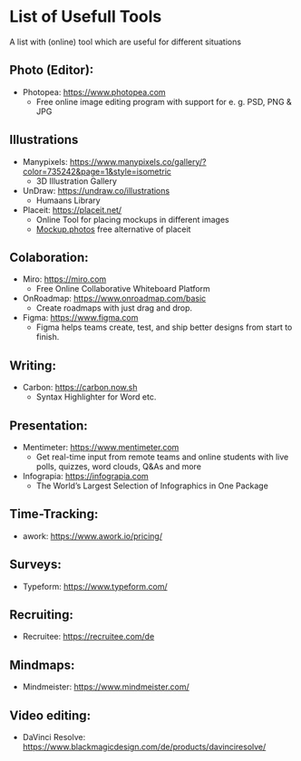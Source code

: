 # List of Usefull Tools
A list with (online) tool which are useful for different situations

## Photo (Editor):
- Photopea: https://www.photopea.com
  - Free online image editing program with support for e. g. PSD, PNG & JPG 
  
## Illustrations
- Manypixels: https://www.manypixels.co/gallery/?color=735242&page=1&style=isometric
  - 3D Illustration Gallery
- UnDraw: https://undraw.co/illustrations
  - Humaans Library
- Placeit: https://placeit.net/
  - Online Tool for placing mockups in different images
  - [Mockup.photos](https://mockup.photos/) free alternative of placeit

## Colaboration:
- Miro: https://miro.com
  - Free Online Collaborative Whiteboard Platform
- OnRoadmap: https://www.onroadmap.com/basic
  - Create roadmaps with just drag and drop.
- Figma: https://www.figma.com
  - Figma helps teams create, test, and ship better designs from start to finish. 
  
## Writing:
- Carbon: https://carbon.now.sh
  - Syntax Highlighter for Word etc.

## Presentation: 
- Mentimeter: https://www.mentimeter.com
  - Get real-time input from remote teams and online students with live polls, quizzes, word clouds, Q&As and more
- Infograpia: https://infograpia.com
  - The World’s Largest Selection of Infographics in One Package

## Time-Tracking:
- awork: https://www.awork.io/pricing/

## Surveys:
- Typeform: https://www.typeform.com/

## Recruiting:
- Recruitee: https://recruitee.com/de

## Mindmaps:
- Mindmeister: https://www.mindmeister.com/

## Video editing:
- DaVinci Resolve: https://www.blackmagicdesign.com/de/products/davinciresolve/
